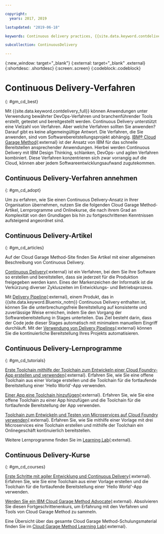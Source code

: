 ```yaml
---

copyright:
  years: 2017, 2019

lastupdated: "2019-06-18"

keywords: Continuous delivery practices, {{site.data.keyword.contdelivery_full}}, IBM Cloud Garage Method

subcollection: ContinuousDelivery

---
```

<!-- Copyright info at top of file: REQUIRED
    The copyright info is YAML content that must occur at the top of the MD file, before attributes are listed.
    It must be surrounded by 3 dashes.
    The value "years" can contain just one year or a two years separated by a comma. (years: 2014, 2016)
    Indentation as per the previous template must be preserved.
-->

{:new_window: target="_blank"}
{:external: target="_blank" .external}
{:shortdesc: .shortdesc}
{:screen:.screen}
{:codeblock:.codeblock}

# Continuous Delivery-Verfahren
{: #gm_cd_best}



Mit {{site.data.keyword.contdelivery_full}} können Anwendungen unter Verwendung bewährter DevOps-Verfahren und branchenführender Tools erstellt, getestet und bereitgestellt werden. Continuous Delivery unterstützt eine Vielzahl von Verfahren. Aber welche Verfahren sollten Sie anwenden? Darauf gibt es keine allgemeingültige Antwort. Die Verfahren, die Sie anwenden, sind vom Softwarebereitstellungsprojekt abhängig.  [IBM&reg; Cloud Garage Method](https://www.ibm.com/cloud/garage){:external} ist der Ansatz von IBM für das schnelle Bereitstellen ansprechender Anwendungen. Hierbei werden Continuous Delivery mit IBM Design Thinking, schlanken, DevOps- und agilen Verfahren kombiniert. Diese Verfahren konzentrieren sich zwar vorrangig auf die Cloud, können aber jedem Softwareentwicklungsaufwand zugutekommen.


## Continuous Delivery-Verfahren annehmen
{: #gm_cd_adopt}

Um zu erfahren, wie Sie einen Continuous Delivery-Ansatz in Ihrer Organisation übernehmen, nutzen Sie die folgenden Cloud Garage Method-Artikel, Lernprogramme und Onlinekurse, die nach ihrem Grad an Komplexität von den Grundlagen bis hin zu fortgeschrittenen Kenntnissen aufsteigend angeordnet sind.

## Continuous Delivery-Artikel
{: #gm_cd_articles}

Auf der Cloud Garage Method-Site finden Sie Artikel mit einer allgemeinen Beschreibung von Continuous Delivery.

[Continuous Delivery](https://www.ibm.com/cloud/garage/content/deliver/practice_continuous_delivery/){:external} ist ein Verfahren, bei dem Sie Ihre Software so erstellen und bereitstellen, dass sie jederzeit für die Produktion freigegeben werden kann. Eines der Markenzeichen der Informatik ist die Verkürzung diverser Zykluszeiten im Entwicklungs- und Betriebsprozess.

Mit [Delivery Pipeline](https://www.ibm.com/cloud/garage/content/deliver/tool_delivery_pipeline/){:external}, einem Produkt, das in {{site.data.keyword.Bluemix_notm}} Continuous Delivery enthalten ist, können Sie die unterbrechungsfreie Bereitstellung auf konsistente und zuverlässige Weise erreichen, indem Sie den Vorgang der Softwarebereitstellung in Stages unterteilen. Das Ziel besteht darin, dass der Code jede dieser Stages automatisch mit minimalem manuellem Eingriff durchläuft. Mit der [Verwendung von Delivery Pipelines](https://www.ibm.com/cloud/garage/content/deliver/practice_delivery_pipeline/){:external} können Sie die kontinuierliche Bereitstellung Ihres Projekts automatisieren.

## Continuous Delivery-Lernprogramme
{: #gm_cd_tutorials}

[Erste Toolchain mithilfe der Toolchain zum Entwickeln einer Cloud Foundry-App erstellen und verwenden](https://www.ibm.com/cloud/garage/tutorials/introduce-develop-cloud-foundry-app-toolchain){:external}. Erfahren Sie, wie Sie eine offene Toolchain aus einer Vorlage erstellen und die Toolchain für die fortlaufende Bereitstellung einer 'Hello World'-App verwenden.

[Einer App eine Toolchain hinzufügen](https://www.ibm.com/cloud/garage/tutorials/add-a-toolchain-to-an-app?task=2){:external}. Erfahren Sie, wie Sie eine offene Toolchain zu einer App hinzufügen und die Toolchain für die fortlaufende Bereitstellung der App verwenden.

[Toolchain zum Entwickeln und Testen von Microservices auf Cloud Foundry verwenden](https://www.ibm.com/cloud/garage/tutorials/use-develop-test-microservices-on-cloud-foundry-toolchain){:external}. Erfahren Sie, wie Sie mithilfe einer Vorlage mit drei Microservices eine Toolchain erstellen und mithilfe der Toolchain ein Onlinegeschäft kontinuierlich bereitstellen.

Weitere Lernprogramme finden Sie im [Learning Lab](https://www.ibm.com/cloud/garage/category/courses){:external}.

## Continuous Delivery-Kurse
{: #gm_cd_courses}

[Erste Schritte mit agiler Entwicklung und Continuous Delivery](https://www.ibm.com/cloud/garage/content/course/get_started_agile_cd){:external}. Erfahren Sie, wie Sie eine Toolchain aus einer Vorlage erstellen und die Toolchain für die fortlaufende Bereitstellung einer 'Hello World'-App verwenden.

[Werden Sie ein IBM Cloud Garage Method Advocate](https://www.ibm.com/cloud/garage/content/course/gm_advocate){:external}. Absolvieren Sie diesen Fortgeschrittenenkurs, um Erfahrung mit den Verfahren und Tools von Cloud Garage Method zu sammeln.

Eine Übersicht über das gesamte Cloud Garage Method-Schulungsmaterial finden Sie im [Cloud Garage Method Learning Lab](https://www.ibm.com/cloud/garage/category/courses){:external}.
